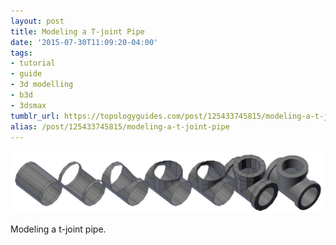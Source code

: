 ```yaml
---
layout: post
title: Modeling a T-joint Pipe
date: '2015-07-30T11:09:20-04:00'
tags:
- tutorial
- guide
- 3d modelling
- b3d
- 3dsmax
tumblr_url: https://topologyguides.com/post/125433745815/modeling-a-t-joint-pipe
alias: /post/125433745815/modeling-a-t-joint-pipe
---
```

 ![](/assets/img/125433745815.png)  

Modeling a t-joint pipe.

